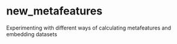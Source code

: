 # new_metafeatures
Experimenting with different ways of calculating metafeatures and embedding datasets
